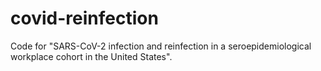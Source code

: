 # covid-reinfection
Code for "SARS-CoV-2 infection and reinfection in a seroepidemiological workplace cohort in the United States". 
